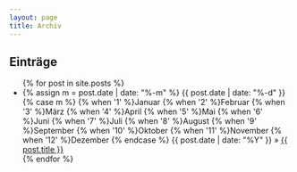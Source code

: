```yaml
---
layout: page
title: Archiv
---
```


## Eintr&auml;ge

<div>
<ul>
{% for post in site.posts %}
<li>
<!-- Whitespace added for readability -->
{% assign m = post.date | date: "%-m" %}
{{ post.date | date: "%-d" }}
{% case m %}
  {% when '1' %}Januar
  {% when '2' %}Februar
  {% when '3' %}M&auml;rz
  {% when '4' %}April
  {% when '5' %}Mai
  {% when '6' %}Juni
  {% when '7' %}Juli
  {% when '8' %}August
  {% when '9' %}September
  {% when '10' %}Oktober
  {% when '11' %}November
  {% when '12' %}Dezember
{% endcase %}
{{ post.date | date: "%Y" }}
&raquo;
<a href="{{ post.url }}#post_start">{{ post.title }}</a>
</li>
{% endfor %}
</ul>
</div>